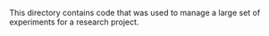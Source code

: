 This directory contains code that was used to manage a large set of experiments for a research project. 
